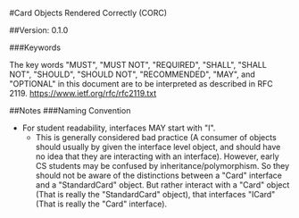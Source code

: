 #Card Objects Rendered Correctly \(CORC\)

##Version: 0.1.0

###Keywords

The key words "MUST", "MUST NOT", "REQUIRED", "SHALL", "SHALL
NOT", "SHOULD", "SHOULD NOT", "RECOMMENDED",  "MAY", and
"OPTIONAL" in this document are to be interpreted as described in
RFC 2119. https://www.ietf.org/rfc/rfc2119.txt

##Notes
###Naming Convention

- For student readability, interfaces MAY start with "I".
  - This is generally considered bad practice \(A consumer of objects should usually
  by given the interface level object, and should have no idea that they are interacting
  with an interface\). However, early CS students may be confused by
  inheritance/polymorphism. So they should not be aware of the distinctions between a
  "Card" interface and a "StandardCard" object. But rather interact with a "Card" object
  \(That is really the "StandardCard" object\), that interfaces "ICard" \(That is
  really the "Card" interface\).

